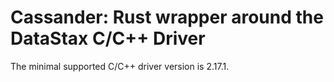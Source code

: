 # Cassander: Rust wrapper around the DataStax C/C++ Driver

The minimal supported C/C++ driver version is 2.17.1.

